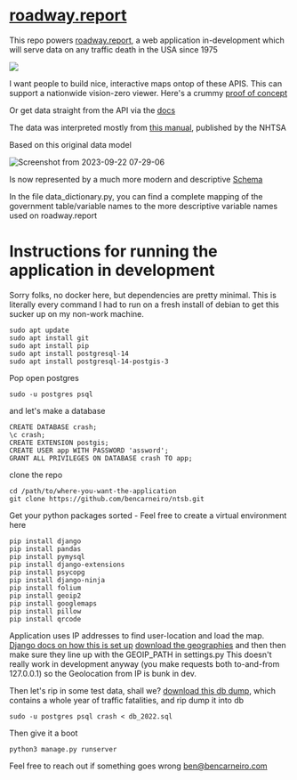 # [roadway.report](https://roadway.report)

This repo powers [roadway.report](https://roadway.report), a web application in-development which will serve data on any traffic death in the USA since 1975


<img src="https://censusmaps.org/static/death.png">

I want people to build nice, interactive maps ontop of these APIS. This can support a nationwide vision-zero viewer. 
Here's a crummy [proof of concept](https://roadway.report)

Or get data straight from the API via the [docs](https://roadway.report/v1/docs)

The data was interpreted mostly from [this manual](https://crashstats.nhtsa.dot.gov/Api/Public/ViewPublication/813556), published by the NHTSA

Based on this original data model

![Screenshot from 2023-09-22 07-29-06](https://github.com/bencarneiro/ntsb/assets/63479105/52ab1a18-5d50-48c0-a416-cf2d4b148f4f)

Is now represented by a much more modern and descriptive [Schema](https://roadway.report/schema)

In the file data_dictionary.py, you can find a complete mapping of the government table/variable names to the more descriptive variable names used on roadway.report



# Instructions for running the application in development

Sorry folks, no docker here, but dependencies are pretty minimal. This is literally every command I had to run on a fresh install of debian to get this sucker up on my non-work machine. 

```
sudo apt update
sudo apt install git
sudo apt install pip
sudo apt install postgresql-14
sudo apt install postgresql-14-postgis-3
```
Pop open postgres
```
sudo -u postgres psql
```
and let's make a database
```
CREATE DATABASE crash;
\c crash;
CREATE EXTENSION postgis;
CREATE USER app WITH PASSWORD 'assword';
GRANT ALL PRIVILEGES ON DATABASE crash TO app;
```
clone the repo
```
cd /path/to/where-you-want-the-application
git clone https://github.com/bencarneiro/ntsb.git
```
Get your python packages sorted - Feel free to create a virtual environment here
```
pip install django
pip install pandas
pip install pymysql
pip install django-extensions
pip install psycopg
pip install django-ninja
pip install folium
pip install geoip2
pip install googlemaps
pip install pillow
pip install qrcode
```
Application uses IP addresses to find user-location and load the map. 
[Django docs on how this is set up](https://docs.djangoproject.com/en/5.0/ref/contrib/gis/geoip2/)
[download the geographies](https://drive.google.com/drive/folders/1JCmyvSZVb2vcpceOAUwhy8gh2tzo5ucB?usp=sharing) and then then make sure they line up with the GEOIP_PATH in settings.py
This doesn't really work in development anyway (you make requests both to-and-from 127.0.0.1) so the Geolocation from IP is bunk in dev. 

Then let's rip in some test data, shall we?
[download this db dump](https://drive.google.com/file/d/1Tlk9b8C4HqzdhZdzh8LZwrPqEKPZt5HQ/view?usp=sharing), which contains a whole year of traffic fatalities, and rip dump it into db
```
sudo -u postgres psql crash < db_2022.sql
```
Then give it a boot
```
python3 manage.py runserver
```

Feel free to reach out if something goes wrong ben@bencarneiro.com


